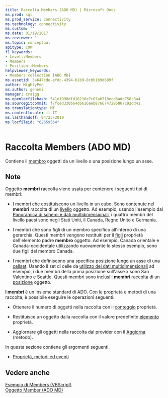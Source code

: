 ```yaml
---
title: Raccolta Members (ADO MD) | Microsoft Docs
ms.prod: sql
ms.prod_service: connectivity
ms.technology: connectivity
ms.custom: ''
ms.date: 01/19/2017
ms.reviewer: ''
ms.topic: conceptual
apitype: COM
f1_keywords:
- Level::Members
- Members
- Position::Members
helpviewer_keywords:
- Members collection [ADO MD]
ms.assetid: 3a647cde-efdc-4394-b1b9-8cbb1b9d689f
author: MightyPen
ms.author: genemi
manager: craigg
ms.openlocfilehash: 541e1098dfd18210e7c07a0718ecd3add758c8a4
ms.sourcegitcommit: f7fced330b64d6616aeb8766747295807c92dd41
ms.translationtype: MT
ms.contentlocale: it-IT
ms.lasthandoff: 04/23/2019
ms.locfileid: "62659564"
---
```

# <a name="members-collection-ado-md"></a>Raccolta Members (ADO MD)
Contiene il [membro](../../../ado/reference/ado-md-api/member-object-ado-md.md) oggetti da un livello o una posizione lungo un asse.  
  
## <a name="remarks"></a>Note  
 Oggetto **membri** raccolta viene usata per contenere i seguenti tipi di membri:  
  
-   I membri che costituiscono un livello in un cubo. Sono contenute nel **membri** raccolta di un [livello](../../../ado/reference/ado-md-api/level-object-ado-md.md) oggetto. Ad esempio, usando l'esempio dal [Panoramica di schemi e dati multidimensionali](../../../ado/guide/multidimensional/overview-of-multidimensional-schemas-and-data.md), i quattro membri del livello paesi sono negli Stati Uniti, il Canada, Regno Unito e Germania.  
  
-   I membri che sono figli di un membro specifico all'interno di una gerarchia. Questi membri vengono restituiti per il [figli](../../../ado/reference/ado-md-api/children-property-ado-md.md) proprietà dell'elemento padre **membro** oggetto. Ad esempio, Canada orientale e Canada-occidentale utilizzando nuovamente lo stesso esempio, sono due figli del membro Canada.  
  
-   I membri che definiscono una specifica posizione lungo un asse di una [cellset](../../../ado/reference/ado-md-api/cellset-object-ado-md.md). Usando il set di celle da [utilizzo dei dati multidimensionali](../../../ado/guide/multidimensional/working-with-multidimensional-data.md) ad esempio, i due membri della prima posizione sull'asse x sono San Valentino e Seattle. Questi membri sono inclusi i **membri** raccolta di un [posizione](../../../ado/reference/ado-md-api/position-object-ado-md.md) oggetto.  
  
 **I membri** è un insieme standard di ADO. Con le proprietà e metodi di una raccolta, è possibile eseguire le operazioni seguenti:  
  
-   Ottenere il numero di oggetti nella raccolta con il [conteggio](../../../ado/reference/ado-api/count-property-ado.md) proprietà.  
  
-   Restituisce un oggetto dalla raccolta con il valore predefinito [elemento](../../../ado/reference/ado-api/item-property-ado.md) proprietà.  
  
-   Aggiornare gli oggetti nella raccolta dal provider con il [Aggiorna](../../../ado/reference/ado-api/refresh-method-ado.md) (metodo).  
  
 In questa sezione contiene gli argomenti seguenti.  
  
-   [Proprietà, metodi ed eventi](../../../ado/reference/ado-md-api/members-collection-properties-methods-and-events.md)  
  
## <a name="see-also"></a>Vedere anche  
 [Esempio di Members (VBScript)](../../../ado/reference/ado-md-api/members-example-vbscript.md)   
 [Oggetto Member (ADO MD)](../../../ado/reference/ado-md-api/member-object-ado-md.md)
